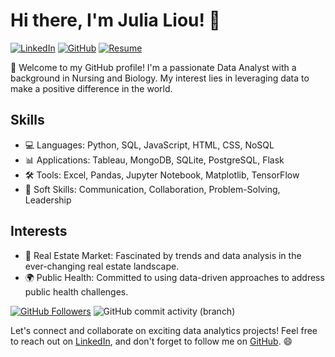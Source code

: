 # Hi there, I'm Julia Liou! 👋

[![LinkedIn](https://img.shields.io/badge/LinkedIn-Connect-blue)](https://www.linkedin.com/in/julia-liou/)
[![GitHub](https://img.shields.io/badge/GitHub-Follow-green)](https://github.com/jnliou)
[![Resume](https://img.shields.io/badge/Resume-View-purple)](https://github.com/jnliou/jnliou)

🚀 Welcome to my GitHub profile! I'm a passionate Data Analyst with a background in Nursing and Biology. My interest lies in leveraging data to make a positive difference in the world.

## Skills
- 💻 Languages: Python, SQL, JavaScript, HTML, CSS, NoSQL
- 📊 Applications: Tableau, MongoDB, SQLite, PostgreSQL, Flask
- 🛠️ Tools: Excel, Pandas, Jupyter Notebook, Matplotlib, TensorFlow
- 🧠 Soft Skills: Communication, Collaboration, Problem-Solving, Leadership

## Interests
- 🏡 Real Estate Market: Fascinated by trends and data analysis in the ever-changing real estate landscape.
- 🌍 Public Health: Committed to using data-driven approaches to address public health challenges.

[![GitHub Followers](https://img.shields.io/github/followers/YourGitHubUsername?style=social)](https://github.com/jnliou)
<img alt="GitHub commit activity (branch)" src="https://img.shields.io/github/commit-activity/:interval/jnliou/:repo">


Let's connect and collaborate on exciting data analytics projects! Feel free to reach out on [LinkedIn](https://www.linkedin.com/in/julia-liou/), and don't forget to follow me on [GitHub](https://github.com/jnliou). 😄

